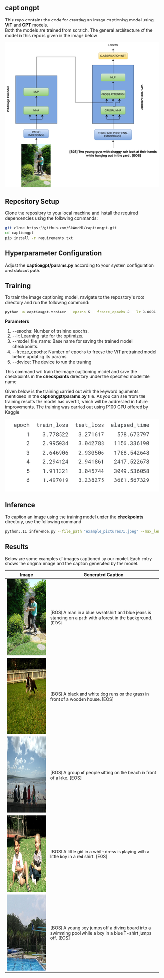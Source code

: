## captiongpt

This repo contains the code for creating an image captioning model using **ViT** and **GPT** models. <br>
Both the models are trained from scratch. The general architecture of the model in this repo is given in the image below


<img src="assets/image_captioning.png" width="600" alt="image_captioning">

## Repository Setup

Clone the repository to your local machine and install the required dependencies using the following commands:

```bash
git clone https://github.com/SkAndMl/captiongpt.git
cd captiongpt
pip install -r requirements.txt
```

## Hyperparameter Configuration
Adjust the **captiongpt/params.py** according to your system configuration and dataset path.

## Training
To train the image captioning model, navigate to the repository's root directory and run the following command:
```bash
python -m captiongpt.trainer --epochs 5 --freeze_epochs 2 --lr 0.0001 --model_file_name "image_caption_model.pt" --device "cuda:0"
```
**Parameters**
1. --epochs: Number of training epochs.
2. --lr: Learning rate for the optimizer.
3. --model_file_name: Base name for saving the trained model checkpoints.
4. --freeze_epochs: Number of epochs to freeze the ViT pretrained model before updating its params
5. --device: The device to run the training

This command will train the image captioning model and save the checkpoints in the **checkpoints** directory under the specified model file name

Given below is the training carried out with the keyword aguments mentioned in the **captiongpt/params.py** file. As you can see from the training results the model has overfit, which will be addressed in future improvements. The training was carried out using P100 GPU offered by Kaggle. 

<img src="assets/loss_metrics.png" width="600" alt="training result for 6 epochs">


## Inference
To caption an image using the training model under the **checkpoints** directory, use the following command

```bash
python3.11 inference.py --file_path "example_pictures/1.jpeg" --max_len 40 --device "cpu" --checkpoint "checkpoints/image_caption_model.pt"
```

## Results

Below are some examples of images captioned by our model. Each entry shows the original image and the caption generated by the model.

| Image | Generated Caption |
|-------|-------------------|
| <img src="example_pictures/1.jpeg" width="250px" height="250px" alt="Image 1"/> | [BOS]  A man in a blue sweatshirt and blue jeans is standing on a path with a forest in the background. [EOS] |
| <img src="example_pictures/2.jpeg" width="250px" height="250px" alt="Image 1"/> | [BOS]  A black and white dog runs on the grass in front of a wooden house. [EOS] |
| <img src="example_pictures/3.jpeg" width="250px" height="250px" alt="Image 1"/> | [BOS]  A group of people sitting on the beach in front of a lake. [EOS] |
| <img src="example_pictures/4.jpeg" width="250px" height="250px" alt="Image 1"/> | [BOS]  A little girl in a white dress is playing with a little boy in a red shirt. [EOS] |
| <img src="example_pictures/5.jpeg" width="250px" height="250px" alt="Image 1"/> | [BOS]  A young boy jumps off a diving board into a swimming pool while a boy in a blue T-shirt jumps off. [EOS] |
